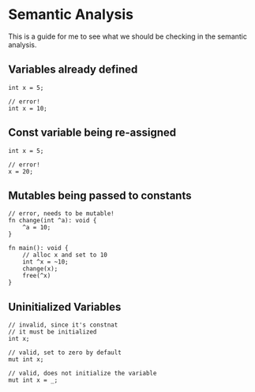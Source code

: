# Semantic Analysis
This is a guide for me to see what we should be checking in the semantic
analysis.

## Variables already defined

    int x = 5;

    // error!
    int x = 10;

## Const variable being re-assigned

    int x = 5;

    // error!
    x = 20;

## Mutables being passed to constants

    // error, needs to be mutable!
    fn change(int ^a): void {
        ^a = 10;
    }

    fn main(): void {
        // alloc x and set to 10
        int ^x = ~10;
        change(x);
        free(^x)
    }

## Uninitialized Variables

    // invalid, since it's constnat
    // it must be initialized
    int x;

    // valid, set to zero by default
    mut int x;

    // valid, does not initialize the variable
    mut int x = _;